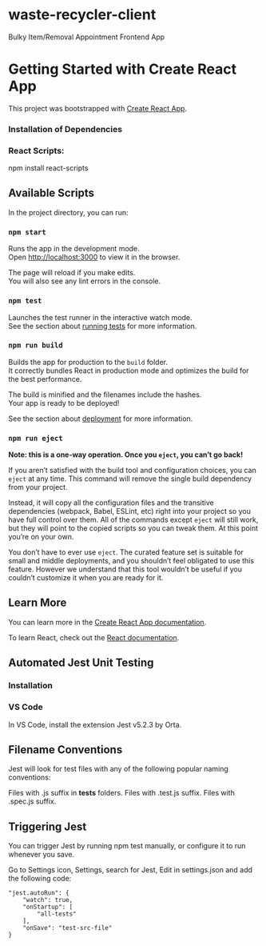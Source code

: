# waste-recycler-client
Bulky Item/Removal Appointment Frontend App

# Getting Started with Create React App

This project was bootstrapped with [Create React App](https://github.com/facebook/create-react-app).

### Installation of Dependencies

### React Scripts:

npm install react-scripts

## Available Scripts

In the project directory, you can run:

### `npm start`

Runs the app in the development mode.\
Open [http://localhost:3000](http://localhost:3000) to view it in the browser.

The page will reload if you make edits.\
You will also see any lint errors in the console.

### `npm test`

Launches the test runner in the interactive watch mode.\
See the section about [running tests](https://facebook.github.io/create-react-app/docs/running-tests) for more information.

### `npm run build`

Builds the app for production to the `build` folder.\
It correctly bundles React in production mode and optimizes the build for the best performance.

The build is minified and the filenames include the hashes.\
Your app is ready to be deployed!

See the section about [deployment](https://facebook.github.io/create-react-app/docs/deployment) for more information.

### `npm run eject`

**Note: this is a one-way operation. Once you `eject`, you can’t go back!**

If you aren’t satisfied with the build tool and configuration choices, you can `eject` at any time. This command will remove the single build dependency from your project.

Instead, it will copy all the configuration files and the transitive dependencies (webpack, Babel, ESLint, etc) right into your project so you have full control over them. All of the commands except `eject` will still work, but they will point to the copied scripts so you can tweak them. At this point you’re on your own.

You don’t have to ever use `eject`. The curated feature set is suitable for small and middle deployments, and you shouldn’t feel obligated to use this feature. However we understand that this tool wouldn’t be useful if you couldn’t customize it when you are ready for it.

## Learn More

You can learn more in the [Create React App documentation](https://facebook.github.io/create-react-app/docs/getting-started).

To learn React, check out the [React documentation](https://reactjs.org/).

## Automated Jest Unit Testing

### Installation

### VS Code

In VS Code, install the extension Jest v5.2.3 by Orta.

## Filename Conventions

Jest will look for test files with any of the following popular naming conventions:

Files with .js suffix in __tests__ folders.
Files with .test.js suffix.
Files with .spec.js suffix.

## Triggering Jest

You can trigger Jest by running npm test manually, or configure it to run whenever you save.

Go to Settings icon, Settings, search for Jest, Edit in settings.json and add the following code:

    "jest.autoRun": {
        "watch": true,
        "onStartup": [
            "all-tests"
        ],
        "onSave": "test-src-file"
    }
